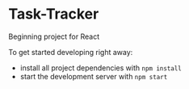 # Task-Tracker
Beginning project for React 

To get started developing right away:

* install all project dependencies with `npm install`
* start the development server with `npm start`
